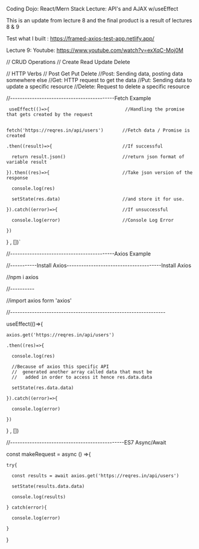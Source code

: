 Coding Dojo: React/Mern Stack Lecture: API's and AJAX w/useEffect

This is an update from lecture 8 and the final product is a result of lectures 8 & 9

Test what I built : https://framed-axios-test-app.netlify.app/

Lecture 9: Youtube: https://www.youtube.com/watch?v=exXqC-Moj0M

// CRUD Operations
// Create
   Read
   Update
   Delete

// HTTP Verbs
// Post
   Get
   Put
   Delete
//Post: Sending data, posting data somewhere else
//Get: HTTP request to get the data
//Put: Sending data to update a specific resource
//Delete: Request to delete a specific resource





//-------------------------------------------Fetch Example


 
     useEffect(()=>{                            //Handling the promise that gets created by the request


    fetch('https://reqres.in/api/users')       //Fetch data / Promise is created
    
    .then((result)=>{                          //If successful
    
      return result.json()                     //return json format of variable result
      
    }).then((res)=>{                           //Take json version of the response
    
      console.log(res)
      
      setState(res.data)                       //and store it for use.
      
    }).catch((error)=>{                        //If unsuccessful
    
      console.log(error)                       //Console Log Error
      
    })
    
  } , [])`

//-------------------------------------------Axios Example

//-----------Install Axios---------------------------------------Install Axios

//npm i axios

//----------

//import axios form 'axios'

//----------------------------------------------------------------

useEffect(()=>{

    axios.get('https://reqres.in/api/users')
    
    .then((res)=>{
    
      console.log(res)
      
      //Because of axios this specific API
      //  generated another array called data that must be
      //   added in order to access it hence res.data.data
      
      setState(res.data.data)
      
    }).catch((error)=>{
    
      console.log(error)
      
    })
    
  } , [])

  //-----------------------------------------------ES7 Async/Await

  const makeRequest = async () =>{
  
    try{
    
      const results = await axios.get('https://reqres.in/api/users')
      
      setState(results.data.data)
      
      console.log(results)
      
    } catch(error){
    
      console.log(error)
      
    }
    
  }

